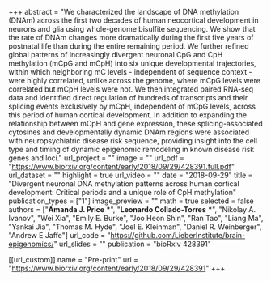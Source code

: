 +++
abstract = "We characterized the landscape of DNA methylation (DNAm) across the first two decades of human neocortical development in neurons and glia using whole-genome bisulfite sequencing. We show that the rate of DNAm changes more dramatically during the first five years of postnatal life than during the entire remaining period. We further refined global patterns of increasingly divergent neuronal CpG and CpH methylation (mCpG and mCpH) into six unique developmental trajectories, within which neighboring mC levels - independent of sequence context - were highly correlated, unlike across the genome, where mCpG levels were correlated but mCpH levels were not. We then integrated paired RNA-seq data and identified direct regulation of hundreds of transcripts and their splicing events exclusively by mCpH, independent of mCpG levels, across this period of human cortical development. In addition to expanding the relationship between mCpH and gene expression, these splicing-associated cytosines and developmentally dynamic DNAm regions were associated with neuropsychiatric disease risk sequence, providing insight into the cell type and timing of dynamic epigenomic remodeling in known disease risk genes and loci."
url_project = ""
image = ""
url_pdf = "https://www.biorxiv.org/content/early/2018/09/29/428391.full.pdf"
url_dataset = ""
highlight = true
url_video = ""
date = "2018-09-29"
title = "Divergent neuronal DNA methylation patterns across human cortical development: Critical periods and a unique role of CpH methylation"
publication_types = ["1"]
image_preview = ""
math = true
selected = false
authors = ["__Amanda J. Price__ __*__", "__Leonardo Collado-Torres__ __*__", "Nikolay A. Ivanov", "Wei Xia", "Emily E. Burke", "Joo Heon Shin", "Ran Tao", "Liang Ma", "Yankai Jia", "Thomas M. Hyde", "Joel E. Kleinman", "Daniel R. Weinberger", "Andrew E Jaffe"]
url_code = "https://github.com/LieberInstitute/brain-epigenomics/"
url_slides = ""
publication = "bioRxiv 428391"

[[url_custom]]
    name = "Pre-print"
    url = "https://www.biorxiv.org/content/early/2018/09/29/428391"
+++

